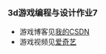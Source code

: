 ### 3d游戏编程与设计作业7
* 游戏博客见[我的CSDN](https://blog.csdn.net/xuan_ting/article/details/102747270)
* 游戏视频见[爱奇艺](http://www.iqiyi.com/w_19sbccut81.html)
